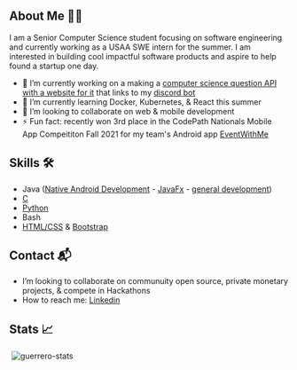 ![]()

## About Me :man_technologist:	

I am a Senior Computer Science student focusing on software engineering and currently working as a USAA SWE intern for the summer.
I am interested in building cool impactful software products and aspire to help found a startup one day.

- 🔭 I’m currently working on a making a [computer science question API with a website for it](https://github.com/Commando-Brando/the-hub) that links to my [discord bot](https://github.com/Commando-Brando/hopperbot)
- 🌱 I’m currently learning Docker, Kubernetes, & React this summer
- 👯 I’m looking to collaborate on web & mobile development 
- ⚡ Fun fact: recently won 3rd place in the CodePath Nationals Mobile App Compeititon Fall 2021 for my team's Android app [EventWithMe](https://github.com/EventWithMe/EventWithMe)

## Skills :hammer_and_wrench:		
* Java ([Native Android Development](https://github.com/Commando-Brando/SimpleTweet) - [JavaFx](https://github.com/WilliamG123/HotelManagementSystem) - [general development](https://github.com/Commando-Brando/Knapsack))
* [C](https://github.com/Commando-Brando/C-Skills) 
* [Python](https://github.com/Commando-Brando/hopperbot) 
* Bash
* [HTML/CSS](https://github.com/Commando-Brando/The-Hub) & [Bootstrap](https://github.com/Commando-Brando/SolarSystem)

## Contact :mailbox_with_mail:	
-  I’m looking to collaborate on communuity open source, private monetary projects, & compete in Hackathons
-  How to reach me: [Linkedin](https://www.linkedin.com/in/brandon-muller/)

## Stats :chart_with_upwards_trend:
<p>&nbsp;<img align="center" src="https://github-readme-stats.vercel.app/api?username=aguerrero232&show_icons=true&locale=en" alt="guerrero-stats" /></p>


<!--
**aguerrero232/aguerrero232** is a ✨ _special_ ✨ repository because its `README.md` (this file) appears on your GitHub profile.

Here are some ideas to get you started:

- 🔭 I’m currently working on ...
- 🌱 I’m currently learning ...
- 👯 I’m looking to collaborate on ...
- 🤔 I’m looking for help with ...
- 💬 Ask me about ...
- 📫 How to reach me: ...
- 😄 Pronouns: ...
- ⚡ Fun fact: ...
-->
